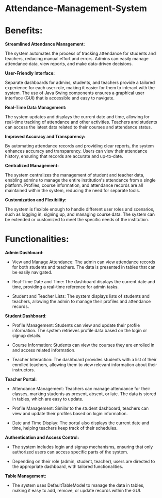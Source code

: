 # Attendance-Management-System


# Benefits:
**Streamlined Attendance Management:**

The system automates the process of tracking attendance for students and teachers, reducing manual effort and errors.
Admins can easily manage attendance data, view reports, and make data-driven decisions.

**User-Friendly Interface:**

Separate dashboards for admins, students, and teachers provide a tailored experience for each user role, making it easier for them to interact with the system.
The use of Java Swing components ensures a graphical user interface (GUI) that is accessible and easy to navigate.

**Real-Time Data Management:**

The system updates and displays the current date and time, allowing for real-time tracking of attendance and other activities.
Teachers and students can access the latest data related to their courses and attendance status.

**Improved Accuracy and Transparency:**

By automating attendance records and providing clear reports, the system enhances accuracy and transparency.
Users can view their attendance history, ensuring that records are accurate and up-to-date.

**Centralized Management:**

The system centralizes the management of student and teacher data, enabling admins to manage the entire institution's attendance from a single platform.
Profiles, course information, and attendance records are all maintained within the system, reducing the need for separate tools.

**Customization and Flexibility:**

The system is flexible enough to handle different user roles and scenarios, such as logging in, signing up, and managing course data.
The system can be extended or customized to meet the specific needs of the institution.

# Functionalities:

**Admin Dashboard:**

* View and Manage Attendance: The admin can view attendance records for both students and teachers. The data is presented in tables that can be easily navigated.

* Real-Time Date and Time: The dashboard displays the current date and time, providing a real-time reference for admin tasks.

* Student and Teacher Lists: The system displays lists of students and teachers, allowing the admin to manage their profiles and attendance records.

**Student Dashboard:**

* Profile Management: Students can view and update their profile information. The system retrieves profile data based on the login or signup details.

* Course Information: Students can view the courses they are enrolled in and access related information.
  
* Teacher Interaction: The dashboard provides students with a list of their enrolled teachers, allowing them to view relevant information about their instructors.

**Teacher Portal:**

* Attendance Management: Teachers can manage attendance for their classes, marking students as present, absent, or late. The data is stored in tables, which are easy to update.

* Profile Management: Similar to the student dashboard, teachers can view and update their profiles based on login information.

* Date and Time Display: The portal also displays the current date and time, helping teachers keep track of their schedules.

**Authentication and Access Control:**

* The system includes login and signup mechanisms, ensuring that only authorized users can access specific parts of the system.

* Depending on their role (admin, student, teacher), users are directed to the appropriate dashboard, with tailored functionalities.

**Table Management:**

* The system uses DefaultTableModel to manage the data in tables, making it easy to add, remove, or update records within the GUI.
